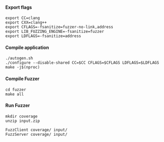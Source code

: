 #### Export flags
```
export CC=clang
export CXX=clang++
export CFLAGS=-fsanitize=fuzzer-no-link,address
export LIB_FUZZING_ENGINE=-fsanitize=fuzzer
export LDFLAGS=-fsanitize=address 
```

#### Compile application
```
./autogen.sh
./configure --disable-shared CC=$CC CFLAGS=$CFLAGS LDFLAGS=$LDFLAGS
make -j$(nproc)
```

#### Compile Fuzzer 
```
cd fuzzer
make all
```

#### Run Fuzzer 
```
mkdir coverage
unzip input.zip

FuzzClient coverage/ input/ 
FuzzServer coverage/ input/
```